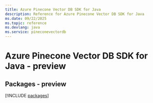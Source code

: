 ```yaml
---
title: Azure Pinecone Vector DB SDK for Java
description: Reference for Azure Pinecone Vector DB SDK for Java
ms.date: 09/22/2025
ms.topic: reference
ms.devlang: java
ms.service: pineconevectordb
---
```

# Azure Pinecone Vector DB SDK for Java - preview
## Packages - preview
[!INCLUDE [packages](pinecone-vector-db-index.md)]